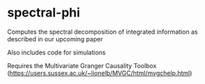 # spectral-phi
Computes the spectral decomposition of integrated information as described in our upcoming paper

Also includes code for simulations
 
Requires the Multivariate Granger Causality Toolbox (https://users.sussex.ac.uk/~lionelb/MVGC/html/mvgchelp.html)
